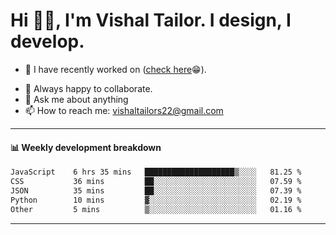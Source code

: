 # Hi 👋🏻, I'm Vishal Tailor. I design, I develop.

- 🔭 I have recently worked on ([check here](https://vishaltailor.com)😁).
<!-- - 🎦 Currently watching: JavaScript: The Hard Parts By Will Sentance. -->
- 👯 Always happy to collaborate.
- 💬 Ask me about anything
- 📫 How to reach me: <a href="mailto:vishaltailors22@gmail.com">vishaltailors22@gmail.com</a>

<hr /> 
<h4>📊 Weekly development breakdown</h4>
<!--START_SECTION:waka-->

```txt
JavaScript    6 hrs 35 mins   ████████████████████▒░░░░   81.25 %
CSS           36 mins         ██░░░░░░░░░░░░░░░░░░░░░░░   07.59 %
JSON          35 mins         ██░░░░░░░░░░░░░░░░░░░░░░░   07.39 %
Python        10 mins         ▓░░░░░░░░░░░░░░░░░░░░░░░░   02.19 %
Other         5 mins          ▒░░░░░░░░░░░░░░░░░░░░░░░░   01.16 %
```

<!--END_SECTION:waka-->
<hr /> 

<!-- ![](./profile-3d-contrib/profile-green-animate.svg) -->

